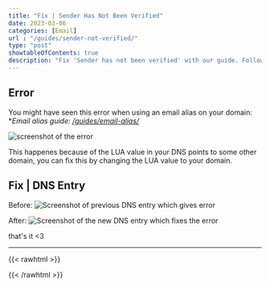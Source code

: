 ```yaml
---
title: "Fix | Sender Has Not Been Verified"
date: 2023-03-06
categories: [Email]
url : "/guides/sender-not-verified/"
type: "post"
showtableOfContents: true
description: "Fix 'Sender has not been verified' with our guide. Follow our step-by-step instructions to ensure email authentication and improve deliverability"
---
```


## Error

You might have seen this error when using an email alias on your domain:
**Email alias guide: [/guides/email-alias/](/guides/email-alias/)*

![screenshot of the error](/img/guides/2023/sender-not-verified/2023.png)

This happenes because of the LUA value in your DNS points to some other domain, you can fix this by changing the LUA value to your domain.

## Fix | DNS Entry

Before:
![Screenshot of previous DNS entry which gives error](/img/guides/2023/sender-not-verified/2023-01.png)

After: 
![Screenshot of the new DNS entry which fixes the error](/img/guides/2023/sender-not-verified/2023-02.png)



that's it <3

----

{{< rawhtml >}} 
<script src="https://utteranc.es/client.js"
        repo="mansoorbarri/website"
        issue-term="title"
        theme="preferred-color-scheme"
        crossorigin="anonymous"
        async>
</script>
{{< /rawhtml >}}